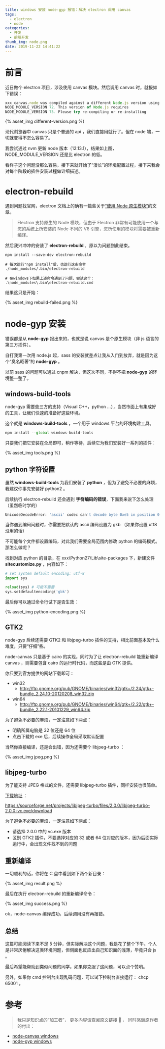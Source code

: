 ```yaml
---
title: windows 安装 node-gyp 报错：解决 electron 调用 canvas
tags:
  - electron
  - node
categories:
  - 开发
  - 前端开发
thumb_img: node.png
date: 2019-11-22 14:41:22
---
```


# 前言

近日做个 electron 项目，涉及使用 canvas 模块。然后调用 canvas 时，就报如下错误：

```js
xxx canvas.node was compiled against a different Node.js version using
NODE_MODULE_VERSION 72. This version of Node.js requires
NODE_MODULE_VERSION 75. Please try re-compiling or re-installing
```

{% asset_img different-version.png %}

现代浏览器中 canvas 只是个普通的 api ，我们直接用就行了。但在 node 端，一切就变得不怎么容易了。

我尝试通过 nvm 更新 node 版本（12.13.1），结果如上图，NODE_MODULE_VERSION 还是比 electron 的低。

看样子这个问题没那么容易，接下来就开始了“漫长”的环境配置过程，接下来我会对每个阶段的插件安装过程做详细描述。

# electron-rebuild

遇到问题找官网，electron 文档上的确有一篇些关于[“使用 Node 原生模块”](https://electronjs.org/docs/tutorial/using-native-node-modules)的文章。

> Electron 支持原生的 Node 模块，但由于 Electron 非常有可能使用一个与您的系统上所安装的 Node 不同的 V8 引擎，您所使用的模块将需要被重新编译。

然后我兴冲冲的安装了 **electron-rebuild** ，原以为问题到此结束。

```shell
npm install --save-dev electron-rebuild

# 每次运行"npm install"后，也运行这条命令
./node_modules/.bin/electron-rebuild

# 在windows下如果上述命令遇到了问题，尝试这个：
.\node_modules\.bin\electron-rebuild.cmd
```

结果这只是开始：

{% asset_img rebuild-failed.png %}

# node-gyp 安装

错误都是从 **node-gyp** 报出来的，也就是说 canvas 是个原生模块（非 js 语言的第三方插件）。

自打我第一次用 node.js 起，sass 的安装就差点让我从入门到放弃，就是因为这个“臭名昭著”的 **node-gyp** 。

以前 sass 的问题可以通过 cnpm 解决，但这次不同，不得不把 **node-gyp** 的环境整一整了。

## windows-build-tools

node-gyp 需要些三方的支持（Visual C++，python ...），当然市面上有集成好的工具，让我们快速的准备好这些环境。

这个就是 **windows-build-tools** ，一个用于 windows 平台的环境构建工具。

```js
npm install --global windows-build-tools
```

只要我们把它安装在全局即可，稍作等待，后续它为我们安装好一系列的插件：

{% asset_img tools.png %}

## python 字符设置

虽然 **windows-build-tools** 为我们安装了 **python** ，但为了避免不必要的麻烦，我建议你事先安装好 python2 。

后续执行 electron-rebuild 还会遇到 **字符编码的错误**，下面我来说下怎么处理（虽然临时学的）

```js
UnicodeDecodeError: 'ascii' codec can't decode byte 0xe5 in position 0: ordinal not in range(128)
```

当你遇到编码问题时，你需要把默认的 ascii 编码设置为 gkb （如果你设置 utf8 没用的话）

不可能每个文件都设置编码，对此我们需要全局范围内修改 python 的编码模式。那怎么做呢？

找到对应 python 的目录，在 xxx\Python27\Lib\site-packages 下，新建文件 **sitecustomize.py** ，内容如下：

```py
# set system default encoding: utf-8
import sys

reload(sys) # 可能不需要
sys.setdefaultencoding('gbk')
```

最后你可以通过命令行试下是否生效：

{% asset_img python-encoding.png %}

## GTK2

node-gyp 后续还需要 GTK2 和 libjpeg-turbo 插件的支持，相比前面基本没什么难度，只要“仔细”些。

node-canvas 只是基于 cairo 的实现，同时为了让 electron-rebuild 能重新编译 canvas ，则需要包含 cairo 的运行时代码，而这些是由 GTK 提供。

你只要到官方提供的网站下载即可：

- win32
  - http://ftp.gnome.org/pub/GNOME/binaries/win32/gtk+/2.24/gtk+-bundle_2.24.10-20120208_win32.zip
- win64
  - http://ftp.gnome.org/pub/GNOME/binaries/win64/gtk+/2.22/gtk+-bundle_2.22.1-20101229_win64.zip

为了避免不必要的麻烦，一定注意如下两点：

- 明确所属电脑是 32 位还是 64 位
- 点击下载的 exe 后，后续操作全局采取默认配置

当然你直接编译，还是会出错，因为还需要个 libjpeg-turbo ：

{% asset_img jpeg.png %}

## libjpeg-turbo

为了能支持 JPEG 格式的文件，还需要 libjpeg-turbo 插件，同样安装也很简单。

[下载地址](https://sourceforge.net/projects/libjpeg-turbo/files/) ：

https://sourceforge.net/projects/libjpeg-turbo/files/2.0.0/libjpeg-turbo-2.0.0-vc.exe/download

为了避免不必要的麻烦，一定注意如下两点：

- 请选择 2.0.0 中的 vc.exe 版本
- 区别 GTK2 插件，不要选择对应的 32 或者 64 位对应的版本，因为后面实际运行中，会出现文件找不到的问题

## 重新编译

一切顺利的话，你将在 C 盘中看到如下两个新目录：

{% asset_img result.png %}

最后在执行 electron-rebuild 的重新编译命令：

{% asset_img success.png %}

ok，node-canvas 编译成功，后续调用没有再报错。

## 总结

这篇可能阅读下来不足 5 分钟，但实际解决这个问题，我是花了整个下午。个人是非常厌倦解决这类环境问题，但侧面也反应出自己知识面的浅薄，毕竟只会 js 。

最后希望能帮助到类似问题的同学，如果你克服了这问题，可以点个赞哟。

另外，如果你 cmd 控制台出现乱码问题，可以试下控制台直接运行： chcp 65001 。

# 参考

> 我只是知识点的“加工者”， 更多内容请查阅原文链接 :thought_balloon: ， 同时感谢原作者的付出：

- [node-canvas windows](https://github.com/Automattic/node-canvas/wiki/Installation:-Windows)
- [node-gyp windows](https://github.com/nodejs/node-gyp#on-windows)
